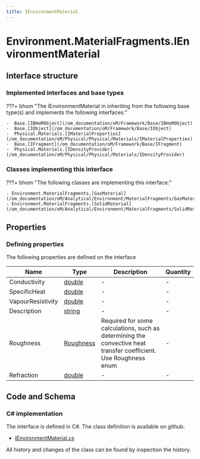 ```yaml
---
title: IEnvironmentMaterial
---
```


# Environment.MaterialFragments.IEnvironmentMaterial



## Interface structure

### Implemented interfaces and base types

???+ bhom "The IEnvironmentMaterial in inheriting from the following base type(s) and implements the following interfaces:"

    -  Base.[IBHoMObject](/om_documentation/oM/Framework/Base/IBHoMObject)
    -  Base.[IObject](/om_documentation/oM/Framework/Base/IObject)
    -  Physical.Materials.[IMaterialProperties](/om_documentation/oM/Physical/Physical/Materials/IMaterialProperties)
    -  Base.[IFragment](/om_documentation/oM/Framework/Base/IFragment)
    -  Physical.Materials.[IDensityProvider](/om_documentation/oM/Physical/Physical/Materials/IDensityProvider)


### Classes implementing this interface

???+ bhom "The following classes are implementing this interface:"

    - Environment.MaterialFragments.[GasMaterial](/om_documentation/oM/Analytical/Environment/MaterialFragments/GasMaterial)
    - Environment.MaterialFragments.[SolidMaterial](/om_documentation/oM/Analytical/Environment/MaterialFragments/SolidMaterial)


## Properties



### Defining properties

The following properties are defined on the interface

| Name             | Type             | Description      | Quantity         |
|------------------|------------------|------------------|------------------|
| Conductivity | [double](https://learn.microsoft.com/en-us/dotnet/api/System.Double?view=netstandard-2.0) | - | - |
| SpecificHeat | [double](https://learn.microsoft.com/en-us/dotnet/api/System.Double?view=netstandard-2.0) | - | - |
| VapourResistivity | [double](https://learn.microsoft.com/en-us/dotnet/api/System.Double?view=netstandard-2.0) | - | - |
| Description | [string](https://learn.microsoft.com/en-us/dotnet/api/System.String?view=netstandard-2.0) | - | - |
| Roughness | [Roughness](/om_documentation/oM/Analytical/Environment/MaterialFragments/Roughness) | Required for some calculations, such as determining the convective heat transfer coefficient. Use Roughness enum | - |
| Refraction | [double](https://learn.microsoft.com/en-us/dotnet/api/System.Double?view=netstandard-2.0) | - | - |


## Code and Schema

### C# implementation

The interface is defined in C#. The class definition is available on github:

- [IEnvironmentMaterial.cs](https://github.com/BHoM/BHoM/blob/develop/Environment_oM/MaterialFragments\IEnvironmentMaterial.cs)

All history and changes of the class can be found by inspection the history.
